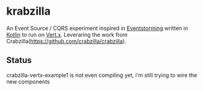 # krabzilla

An Event Source / CQRS experiment inspired in [Eventstorming](http://eventstorming.com/) written in
[Kotlin](https://kotlinlang.org/) to run on [Vert.x](http://vertx.io/).
Leveraring the work from Crabzilla(https://github.com/crabzilla/crabzilla).

## Status

crabzilla-vertx-example1 is not even compiling yet, i'm still trying to wire the new components
